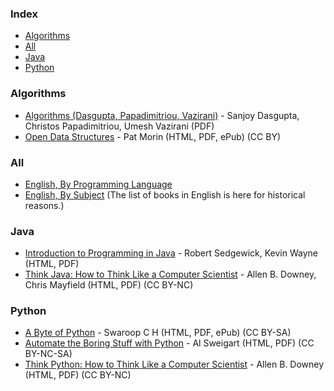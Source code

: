 ### Index

* [Algorithms](#algorithms)  
* [All](#all)
* [Java](#java)  
* [Python](#python)


### Algorithms

* [Algorithms (Dasgupta, Papadimitriou, Vazirani)](https://algorithmics.lsi.upc.edu/docs/Dasgupta-Papadimitriou-Vazirani.pdf) - Sanjoy Dasgupta, Christos Papadimitriou, Umesh Vazirani&rlm; (PDF)  
* [Open Data Structures](https://opendatastructures.org) - Pat Morin&rlm; (HTML, PDF, ePub) (CC BY)  


### All

* [English, By Programming Language](free-programming-books-langs.md)
* [English, By Subject](free-programming-books-subjects.md)
  (The list of books in English is here for historical reasons.)

### Java

* [Introduction to Programming in Java](https://introcs.cs.princeton.edu/java/home/) - Robert Sedgewick, Kevin Wayne&rlm; (HTML, PDF)  
* [Think Java: How to Think Like a Computer Scientist](https://greenteapress.com/wp/think-java-2e/) - Allen B. Downey, Chris Mayfield&rlm; (HTML, PDF) (CC BY-NC)  


### Python

* [A Byte of Python](https://python.swaroopch.com) - Swaroop C H&rlm; (HTML, PDF, ePub) (CC BY-SA)  
* [Automate the Boring Stuff with Python](https://automatetheboringstuff.com) - Al Sweigart&rlm; (HTML, PDF) (CC BY-NC-SA)  
* [Think Python: How to Think Like a Computer Scientist](https://greenteapress.com/wp/think-python-2e/) - Allen B. Downey&rlm; (HTML, PDF) (CC BY-NC) 